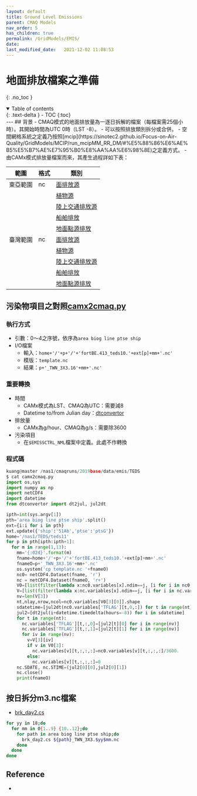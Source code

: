 ```yaml
---
layout: default
title: Ground Level Emissions
parent: CMAQ Models
nav_order: 5
has_children: true
permalink: /GridModels/EMIS/
date:               
last_modified_date:   2021-12-02 11:08:53
---
```


# 地面排放檔案之準備
{: .no_toc }

<details open markdown="block">
  <summary>
    Table of contents
  </summary>
  {: .text-delta }
- TOC
{:toc}
</details>
---
## 背景
- CMAQ模式的地面排放量為一逐日拆解的檔案（每檔案需25個小時）。其開始時間為UTC 0時（LST -8）。
- 可以按照排放類別拆分或合併。
- 空間網格系統之定義乃按照[mcip](https://sinotec2.github.io/Focus-on-Air-Quality/GridModels/MCIP/run_mcipMM_RR_DM/#%E5%88%86%E6%AE%B5%E5%B7%AE%E7%95%B0%E8%AA%AA%E6%98%8E)之定義方式。
- 由CAMx模式排放量檔案而來，其產生過程詳如下表：

|範圍|格式|類別|
|----|----|----|
|東亞範圍|nc|[面排放源](https://sinotec2.github.io/Focus-on-Air-Quality/EmisProc/area/area_YYMMinc/)|
|||[植物源](https://sinotec2.github.io/Focus-on-Air-Quality/EmisProc/biog/bioginc/)|
|||[陸上交通排放源](https://sinotec2.github.io/Focus-on-Air-Quality/EmisProc/line/)|
|||[船舶排放](https://sinotec2.github.io/Focus-on-Air-Quality/EmisProc/ship/)|
|||[地面點源排放](https://sinotec2.github.io/Focus-on-Air-Quality/EmisProc/ptse/ptseG/)|
|臺灣範圍|nc|[面排放源](https://sinotec2.github.io/Focus-on-Air-Quality/EmisProc/area/area_YYMMinc/)|
|||[植物源](https://sinotec2.github.io/Focus-on-Air-Quality/EmisProc/biog/bioginc/)|
|||[陸上交通排放源](https://sinotec2.github.io/Focus-on-Air-Quality/EmisProc/line/)|
|||[船舶排放](https://sinotec2.github.io/Focus-on-Air-Quality/EmisProc/ship/)|
|||[地面點源排放](https://sinotec2.github.io/Focus-on-Air-Quality/EmisProc/ptse/ptseG/)|

## 污染物項目之對照[camx2cmaq.py](https://github.com/sinotec2/cmaq_relatives/blob/master/emis/camx2cmaq.py)
### 執行方式
- 引數：0～4之序號，依序為`area biog line ptse ship`
- I/O檔案
  - 輸入：`home+'/'+p+'/'+'fortBE.413_teds10.'+ext[p]+mm+'.nc'`
  - 模版：`template.nc`
  - 結果：`p+'_TWN_3X3.16'+mm+'.nc'`

### 重要轉換
- 時間
  - CAMx模式為LST、CMAQ為UTC：需要減8
  - Datetime to/from Julian day：[dtconvertor](https://sinotec2.github.io/Focus-on-Air-Quality/utilities/DateTime/dtconvertor/)
- 排放量
  - CAMx為g/hour、CMAQ為g/s：需要除3600
- 污染項目
  - 在`$EMISSCTRL_NML`檔案中定義。此處不作轉換

### 程式碼
```python
kuang@master /nas1/cmaqruns/2019base/data/emis/TEDS
$ cat camx2cmaq.py
import os,sys
import numpy as np
import netCDF4
import datetime
from dtconvertor import dt2jul, jul2dt

ipth=int(sys.argv[1])
pth='area biog line ptse ship'.split()
ext={i:i for i in pth}
ext.update({'ship':'51Ab','ptse':'ptsG'})
home='/nas1/TEDS/teds11'
for p in pth[ipth:ipth+1]:
  for m in range(1,13):
    mm='{:02d}'.format(m)
    fname=home+'/'+p+'/'+'fortBE.413_teds10.'+ext[p]+mm+'.nc'
    fnameO=p+'_TWN_3X3.16'+mm+'.nc'
    os.system('cp template.nc '+fnameO)
    nc0= netCDF4.Dataset(fname, 'r')
    nc = netCDF4.Dataset(fnameO, 'r+')
    V0=[list(filter(lambda x:nc0.variables[x].ndim==j, [i for i in nc0.variables])) for j in [1,2,3,4]]
    V=[list(filter(lambda x:nc.variables[x].ndim==j, [i for i in nc.variables])) for j in [1,2,3,4]]
    nv=len(V[3])
    nt,nlay,nrow,ncol=nc0.variables[V0[3][0]].shape
    sdatetime=[jul2dt(nc0.variables['TFLAG'][t,0,:]) for t in range(nt)]
    jul2=[dt2jul(i+datetime.timedelta(hours=-8)) for i in sdatetime]
    for t in range(nt):
      nc.variables['TFLAG'][t,:,0]=[jul2[t][0] for i in range(nv)]
      nc.variables['TFLAG'][t,:,1]=[jul2[t][1] for i in range(nv)]
      for iv in range(nv):
        v=V[3][iv]
        if v in V0[3]:
          nc.variables[v][t,:,:,:]=nc0.variables[v][t,:,:,:]/3600.
        else:
          nc.variables[v][t,:,:,:]=0
    nc.SDATE, nc.STIME=(jul2[0][0],jul2[0][1])
    nc.close()
    print(fnameO)
```

## 按日拆分m3.nc檔案 
- [brk_day2.cs](https://sinotec2.github.io/Focus-on-Air-Quality/utilities/netCDF/brk_day/)

```bash
for yy in 18;do 
  for mm in 0{1..9} {10..12};do
    for path in area biog line ptse ship;do 
      brk_day2.cs ${path}_TWN_3X3.$yy$mm.nc
    done
  done
done
```
## Reference
- 